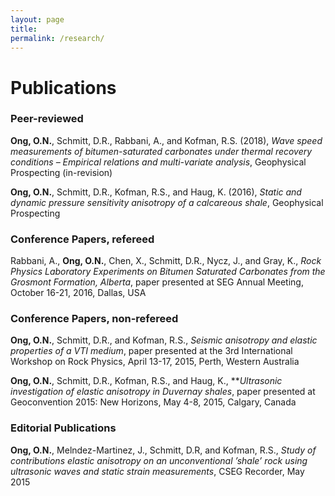 ```yaml
---
layout: page
title: 
permalink: /research/
---
```


# Publications

### Peer-reviewed 
**Ong, O.N.**, Schmitt, D.R., Rabbani, A., and Kofman, R.S. (2018), *Wave speed measurements of bitumen-saturated carbonates under thermal recovery conditions – Empirical relations and multi-variate analysis*, Geophysical Prospecting (in-revision) 

**Ong, O.N.**, Schmitt, D.R., Kofman, R.S., and Haug, K. (2016), *Static and dynamic pressure sensitivity anisotropy of a calcareous shale*, Geophysical Prospecting 

### Conference Papers, refereed
Rabbani, A., **Ong, O.N.**, Chen, X., Schmitt, D.R., Nycz, J., and Gray, K., *Rock Physics Laboratory Experiments on Bitumen Saturated Carbonates from the Grosmont Formation, Alberta*, paper presented at SEG Annual Meeting, October 16-21, 2016, Dallas, USA

### Conference Papers, non-refereed
**Ong, O.N.**, Schmitt, D.R., and Kofman, R.S., *Seismic anisotropy and elastic properties of a VTI medium*, paper presented at the 3rd International Workshop on Rock Physics, April 13-17, 2015, Perth, Western Australia

**Ong, O.N.**, Schmitt, D.R., Kofman, R.S., and Haug, K., ***Ultrasonic investigation of elastic anisotropy in Duvernay shales*, paper presented at Geoconvention 2015: New Horizons, May 4-8, 2015, Calgary, Canada

### Editorial Publications
**Ong, O.N.**, Melndez-Martinez, J., Schmitt, D.R, and Kofman, R.S., *Study of contributions elastic anisotropy on an unconventional ’shale’ rock using ultrasonic waves and static strain measurements*, CSEG Recorder, May 2015